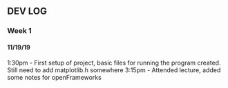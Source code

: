 ## DEV LOG
### Week 1
#### 11/19/19
1:30pm - First setup of project, basic files for running the program created. Still need to add matplotlib.h somewhere
3:15pm - Attended lecture, added some notes for openFrameworks